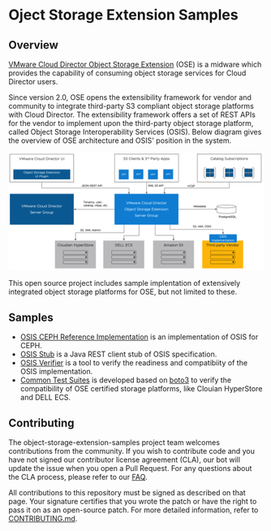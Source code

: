 
# Oject Storage Extension Samples

## Overview
[VMware Cloud Director Object Storage Extension](https://docs.vmware.com/en/VMware-Cloud-Director-Object-Storage-Extension/index.html) (OSE) is a midware which provides the capability of consuming object storage services for Cloud Director users.

Since version 2.0, OSE opens the extensibility framework for vendor and community to integrate third-party S3 compliant object storage platforms with Cloud Director. The extensibility framework offers a set of REST APIs for the vendor to implement upon the third-party object storage platform, called Object Storage Interoperability Services (OSIS). Below diagram gives the overview of OSE architecture and OSIS' position in the system.

![OSE Architecture](assets/ose-architecture-2-0.png?raw=true)

This open source project includes sample implentation of extensively integrated object storage platforms for OSE, but not limited to these.

## Samples
* [OSIS CEPH Reference Implementation](vmware-ose-ceph-ref-impl/) is an implementation of OSIS for CEPH.
* [OSIS Stub](vmware-ose-osis-stub/) is a Java REST client stub of OSIS specification.
* [OSIS Verifier](vmware-ose-osis-verifier/) is a tool to verify the readiness and compatibiity of the OSIS implementation.
* [Common Test Suites](vmware-ose-common-test-suites/) is developed based on [boto3](https://github.com/boto/boto3) to verify the compatibility of OSE certified storage platforms, like Clouian HyperStore and DELL ECS.

## Contributing

The object-storage-extension-samples project team welcomes contributions from the community. If you wish to contribute code and you have not signed our contributor license agreement (CLA), our bot will update the issue when you open a Pull Request. For any questions about the CLA process, please refer to our [FAQ](https://cla.vmware.com/faq).

All contributions to this repository must be signed as described on that page. Your signature certifies that you wrote the patch or have the right to pass it on as an open-source patch. For more detailed information, refer to [CONTRIBUTING.md](CONTRIBUTING.md).

